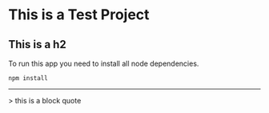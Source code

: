 # This is a Test Project

## This is a h2

To run this app you need to install all node dependencies.

`npm install`

---

<a>
> this is a block quote
